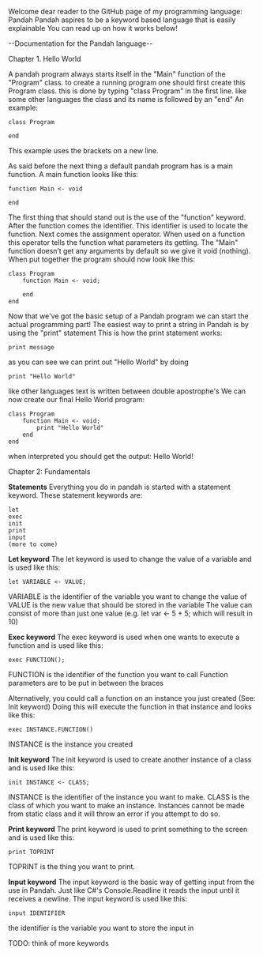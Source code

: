 Welcome dear reader to the GitHub page of my programming language: Pandah
Pandah aspires to be a keyword based language that is easily explainable
You can read up on how it works below!


--Documentation for the Pandah language--

Chapter 1. Hello World

A pandah program always starts itself in the "Main" function of the "Program" class.
to create a running program one should first create this Program class.
this is done by typing "class Program" in the first line.
like some other languages the class and its name is followed by an "end"
An example:

	class Program

	end

This example uses the brackets on a new line.

As said before the next thing a default pandah program has is a main function.
A main function looks like this:

	function Main <- void

	end

The first thing that should stand out is the use of the "function" keyword.
After the function comes the identifier. This identifier is used to locate the function.
Next comes the assignment operator. 
When used on a function this operator tells the function what parameters its getting.
The "Main" function doesn’t get any arguments by default so we give it void (nothing).
When put together the program should now look like this:

	class Program
		function Main <- void;
	
		end
	end
	
Now that we've got the basic setup of a Pandah program we can start the actual programming part!
The easiest way to print a string in Pandah is by using the "print" statement
This is how the print statement works:
	
	print message
	
as you can see we can print out "Hello World" by doing

	print "Hello World"

like other languages text is written between double apostrophe's
We can now create our final Hello World program:

	class Program
		function Main <- void;
			print "Hello World"
		end
	end

when interpreted you should get the output: Hello World!

Chapter 2: Fundamentals

**Statements**
Everything you do in pandah is started with a statement keyword.
These statement keywords are:

	let
	exec
	init
	print
	input
	(more to come)

**Let keyword**
The let keyword is used to change the value of a variable and is used like this:

	let VARIABLE <- VALUE;

VARIABLE is the identifier of the variable you want to change the value of
VALUE is the new value that should be stored in the variable
The value can consist of more than just one value (e.g. let var <- 5 + 5; which will result in 10)

**Exec keyword**
The exec keyword is used when one wants to execute a function and is used like this:

	exec FUNCTION();
	
FUNCTION is the identifier of the function you want to call
Function parameters are to be put in between the braces

Alternatively, you could call a function on an instance you just created (See: Init keyword)
Doing this will execute the function in that instance and looks like this:

	exec INSTANCE.FUNCTION()

INSTANCE is the instance you created

**Init keyword**
The init keyword is used to create another instance of a class and is used like this:

	init INSTANCE <- CLASS;
	
INSTANCE is the identifier of the instance you want to make.
CLASS is the class of which you want to make an instance.
Instances cannot be made from static class and it will throw an error if you attempt to do so.

**Print keyword**
The print keyword is used to print something to the screen and is used like this:

	print TOPRINT

TOPRINT is the thing you want to print.

**Input keyword** 
The input keyword is the basic way of getting input from the use in Pandah.
Just like C#'s Console.Readline it reads the input until it receives a newline.
The input keyword is used like this:

	input IDENTIFIER
	
the identifier is the variable you want to store the input in

TODO: think of more keywords

